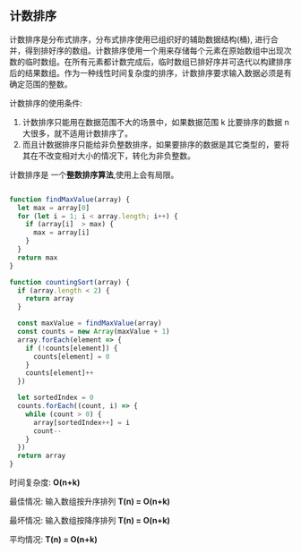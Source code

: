 ## 计数排序

计数排序是分布式排序，分布式排序使用已组织好的辅助数据结构(桶), 进行合并，得到排好序的数组。计数排序使用一个用来存储每个元素在原始数组中出现次数的临时数组。在所有元素都计数完成后，临时数组已排好序并可迭代以构建排序后的结果数组。作为一种线性时间复杂度的排序，计数排序要求输入数据必须是有确定范围的整数。

计数排序的使用条件:
1. 计数排序只能用在数据范围不大的场景中，如果数据范围 k 比要排序的数据 n 大很多，就不适用计数排序了。
2. 而且计数据排序只能给非负整数排序，如果要排序的数据是其它类型的，要将其在不改变相对大小的情况下，转化为非负整数。


计数排序是 一个**整数排序算法**,使用上会有局限。

```js

function findMaxValue(array) {
  let max = array[0]
  for (let i = 1; i < array.length; i++) {
    if (array[i]  > max) {
      max = array[i]
    }
  }
  return max
}

function countingSort(array) {
  if (array.length < 2) {
    return array
  }

  const maxValue = findMaxValue(array)
  const counts = new Array(maxValue + 1)
  array.forEach(element => {
    if (!counts[element]) {
      counts[element] = 0
    }
    counts[element]++
  })

  let sortedIndex = 0
  counts.forEach((count, i) => {
    while (count > 0) {
      array[sortedIndex++] = i
      count--
    }
  })
  return array
}
```


时间复杂度: **O(n+k)**

最佳情况: 输入数组按升序排列 **T(n) = O(n+k)**

最坏情况: 输入数组按降序排列 **T(n) = O(n+k)**

平均情况: **T(n) = O(n+k)**